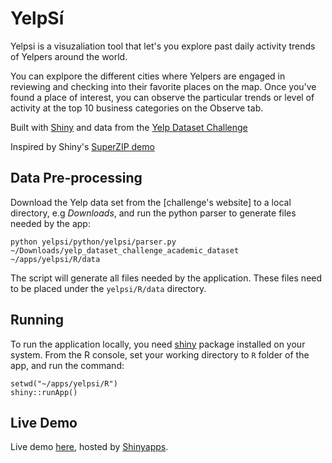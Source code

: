 YelpSí
========

Yelpsi is a visuzaliation tool that let's you explore past daily activity trends of Yelpers around the world.

You can explpore the different cities where Yelpers are engaged in reviewing and checking into their favorite places on the map. 
Once you've found a place of interest, you can observe the particular trends or level of activity at the top 10 business categories on the Observe tab.

Built with [Shiny](http://shiny.rstudio.com/) and data from the [Yelp Dataset Challenge](https://www.yelp.com/dataset_challenge)

Inspired by Shiny's [SuperZIP demo](http://shiny.rstudio.com/gallery/superzip-example.html)


Data Pre-processing
-------------------

Download the Yelp data set from the [challenge's website] to a local directory, e.g *Downloads*, and run
the python parser to generate files needed by the app:

```
python yelpsi/python/yelpsi/parser.py ~/Downloads/yelp_dataset_challenge_academic_dataset ~/apps/yelpsi/R/data
```

The script will generate all files needed by the application. These files need to be placed under the `yelpsi/R/data` directory.

Running
---------

To run the application locally, you need [shiny](https://cran.r-project.org/web/packages/shiny/index.html) package installed on your system.
From the R console, set your working directory to `R` folder of the app, and run the command:

```
setwd("~/apps/yelpsi/R")
shiny::runApp()
```

Live Demo
-----------

Live demo [here](https://thinkingthread.shinyapps.io/yelpsi), hosted by [Shinyapps](https://www.shinyapps.io/).
